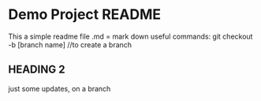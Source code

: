 # Demo Project README

This a simple readme file
.md = mark down
useful commands:
git checkout -b [branch name] //to create a branch

## HEADING 2

just some updates, on a branch